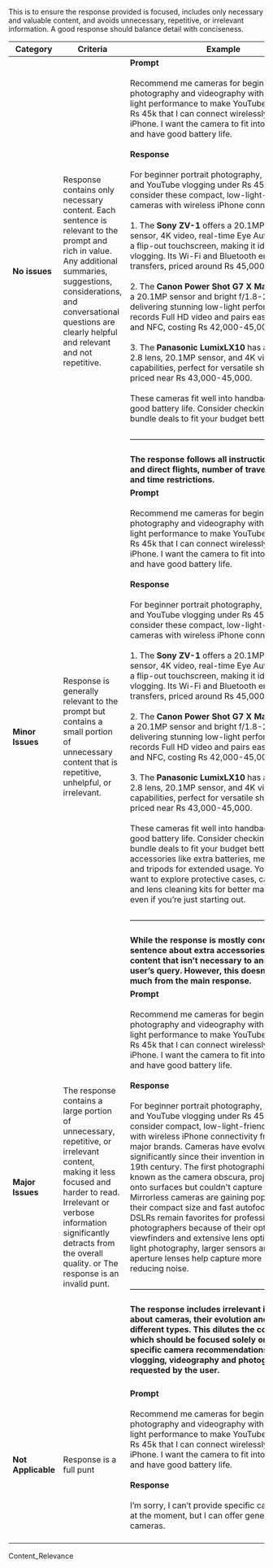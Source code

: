 This is to ensure the response provided is focused, includes only necessary and valuable content, and avoids unnecessary, repetitive, or irrelevant information. A good response should balance detail with conciseness.

| **Category**       | **Criteria**                                                                                                                                                                                                                                               | **Example**                                                                                                                                                                                                                                                                                                                                                                                                                                                                                                                                                                                                                                                                                                                                                                                                                                                                                                                                                                                                                                                                                                                                                                                                                                                                                                                                                                                                                                                                                                                                                                                                                                                                                                                                                                                                                                |
| ------------------ | ---------------------------------------------------------------------------------------------------------------------------------------------------------------------------------------------------------------------------------------------------------- | ------------------------------------------------------------------------------------------------------------------------------------------------------------------------------------------------------------------------------------------------------------------------------------------------------------------------------------------------------------------------------------------------------------------------------------------------------------------------------------------------------------------------------------------------------------------------------------------------------------------------------------------------------------------------------------------------------------------------------------------------------------------------------------------------------------------------------------------------------------------------------------------------------------------------------------------------------------------------------------------------------------------------------------------------------------------------------------------------------------------------------------------------------------------------------------------------------------------------------------------------------------------------------------------------------------------------------------------------------------------------------------------------------------------------------------------------------------------------------------------------------------------------------------------------------------------------------------------------------------------------------------------------------------------------------------------------------------------------------------------------------------------------------------------------------------------------------------------ |
| **No issues**      | Response contains only necessary content. Each sentence is relevant to the prompt and rich in value. Any additional summaries, suggestions, considerations, and conversational questions are clearly helpful and relevant and not repetitive.              | **Prompt** <br /><br /> Recommend me cameras for beginner portrait photography and videography with good low light performance to make YouTube vlogs under Rs 45k that I can connect wirelessly with my iPhone. I want the camera to fit into my handbag and have good battery life. <br /><br /> **Response**<br /><br />  For beginner portrait photography, videography, and YouTube vlogging under Rs 45,000, consider these compact, low-light-friendly cameras with wireless iPhone connectivity: <br /><br />  1. The **Sony ZV-1** offers a 20.1MP 1-inch sensor, 4K video, real-time Eye Autofocus, and a flip-out touchscreen, making it ideal for vlogging. Its Wi-Fi and Bluetooth ensure smooth transfers, priced around Rs 45,000.<br /><br />  2. The **Canon Power Shot G7 X Mark II** features a 20.1MP sensor and bright f/1.8-2.8 lens, delivering stunning low-light performance. It records Full HD video and pairs easily via Wi-Fi and NFC, costing Rs 42,000-45,000.<br /><br />  3. The **Panasonic LumixLX10** has a fast f/1.4-2.8 lens, 20.1MP sensor, and 4K video capabilities, perfect for versatile shooting, priced near Rs 43,000-45,000.<br /><br />  These cameras fit well into handbags and have good battery life. Consider checking sales or bundle deals to fit your budget better.<br /><br />                                                                                                                          ———————————————————————<br /><br />  **The response follows all instructions - cheap and direct flights, number of travelers, date and time restrictions.**                                                                                                                                                                                                              |
| **Minor Issues**   | Response is generally relevant to the prompt but contains a small portion of unnecessary content that is repetitive, unhelpful, or irrelevant.                                                                                                             | **Prompt** <br /><br /> Recommend me cameras for beginner portrait photography and videography with good low light performance to make YouTube vlogs under Rs 45k that I can connect wirelessly with my iPhone. I want the camera to fit into my handbag and have good battery life. <br /><br /> **Response** <br /><br /> For beginner portrait photography, videography, and YouTube vlogging under Rs 45,000, consider these compact, low-light-friendly cameras with wireless iPhone connectivity:<br /><br />  1. The **Sony ZV-1** offers a 20.1MP 1-inch sensor, 4K video, real-time Eye Autofocus, and a flip-out touchscreen, making it ideal for vlogging. Its Wi-Fi and Bluetooth ensure smooth transfers, priced around Rs 45,000.<br /><br />  2. The **Canon Power Shot G7 X Mark II** features a 20.1MP sensor and bright f/1.8-2.8 lens, delivering stunning low-light performance. It records Full HD video and pairs easily via Wi-Fi and NFC, costing Rs 42,000-45,000.<br /><br />  3. The **Panasonic LumixLX10** has a fast f/1.4-2.8 lens, 20.1MP sensor, and 4K video capabilities, perfect for versatile shooting, priced near Rs 43,000-45,000. <br /><br /> These cameras fit well into handbags and have good battery life. Consider checking sales or bundle deals to fit your budget better. Consider accessories like extra batteries, memory cards, and tripods for extended usage. You might also want to explore protective cases, camera straps, and lens cleaning kits for better maintenance, even if you’re just starting out.<br /><br /> ——————————————————————— <br /><br /> **While the response is mostly concise, the final sentence about extra accessories adds extra content that isn’t necessary to answer the user’s query. However, this doesn’t detract much from the main response.** |
| **Major Issues**   | The response contains a large portion of unnecessary, repetitive, or irrelevant content, making it less focused and harder to read. Irrelevant or verbose information significantly detracts from the overall quality. or The response is an invalid punt. | **Prompt**<br /><br /> Recommend me cameras for beginner portrait photography and videography with good low light performance to make YouTube vlogs under Rs 45k that I can connect wirelessly with my iPhone. I want the camera to fit into my handbag and have good battery life.<br /><br /> **Response** <br /><br />For beginner portrait photography, videography, and YouTube vlogging under Rs 45,000, you can consider compact, low-light-friendly cameras with wireless iPhone connectivity from some major brands. Cameras have evolved significantly since their invention in the early 19th century. The first photographic camera, known as the camera obscura, projected images onto surfaces but couldn't capture them. Mirrorless cameras are gaining popularity due to their compact size and fast autofocus, while DSLRs remain favorites for professional photographers because of their optical viewfinders and extensive lens options. In low-light photography, larger sensors and wider aperture lenses help capture more light, reducing noise. <br /><br />  ———————————————————————                                                                                               <br /><br />**The response includes irrelevant information about cameras, their evolution and some different types. This dilutes the core response, which should be focused solely on the specific camera recommendations for vlogging, videography and photography requested by the user.** <br /><br />                                                                                                                                                                                                                                                                                                                     |
| **Not Applicable** | Response is a full punt                                                                                                                                                                                                                                    | **Prompt**<br /><br /> Recommend me cameras for beginner portrait photography and videography with good low light performance to make YouTube vlogs under Rs 45k that I can connect wirelessly with my iPhone. I want the camera to fit into my handbag and have good battery life.<br /><br /> **Response** <br /><br />I’m sorry, I can’t provide specific camera models at the moment, but I can offer general advice on cameras. <br /><br />                                                                                                                                                                                                                                                                                                                                                                                                                                                                                                                                                                                                                                                                                                                                                                                                                                                                                                                                                                                                                                                                                                                                                                                                                                                                                                                                                                                          |

Content_Relevance